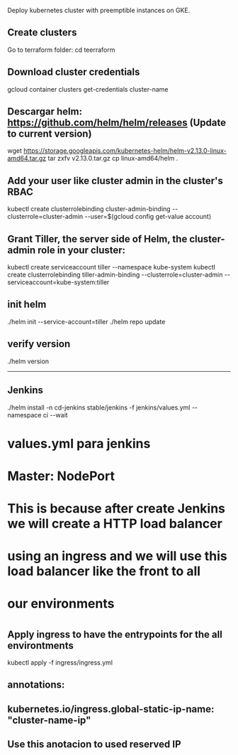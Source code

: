 Deploy kubernetes cluster with preemptible instances on GKE.

## Create clusters

Go to terraform folder: cd teerraform

## Download cluster credentials

gcloud container clusters get-credentials cluster-name

## Descargar helm: https://github.com/helm/helm/releases (Update to current version)

wget https://storage.googleapis.com/kubernetes-helm/helm-v2.13.0-linux-amd64.tar.gz
tar zxfv v2.13.0.tar.gz
cp linux-amd64/helm .

## Add your user like cluster admin in the cluster's RBAC

kubectl create clusterrolebinding cluster-admin-binding --clusterrole=cluster-admin --user=$(gcloud config get-value account)

## Grant Tiller, the server side of Helm, the cluster-admin role in your cluster:

kubectl create serviceaccount tiller --namespace kube-system
kubectl create clusterrolebinding tiller-admin-binding --clusterrole=cluster-admin --serviceaccount=kube-system:tiller

## init helm

./helm init --service-account=tiller
./helm repo update

## verify version

./helm version

------------------------------------------------------------------------------------------------------------------

## Jenkins 

./helm install -n cd-jenkins stable/jenkins -f jenkins/values.yml --namespace ci --wait

# values.yml para jenkins
#
# Master: NodePort
# 
# This is because after create Jenkins we will create a HTTP load balancer
# using an ingress and we will use this load balancer like the front to all
# our environments
#
## Apply ingress to have the entrypoints for the all environtments

kubectl apply -f ingress/ingress.yml

## 
## annotations:
##    kubernetes.io/ingress.global-static-ip-name: "cluster-name-ip"
## 
## Use this anotacion to used reserved IP
## 




